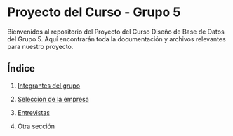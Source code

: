 # Proyecto del Curso - Grupo 5

Bienvenidos al repositorio del Proyecto del Curso Diseño de Base de Datos del Grupo 5. Aquí encontrarán toda la documentación y archivos relevantes para nuestro proyecto.

## Índice

1. [Integrantes del grupo](01.Integrantes/Integrantes.md)

2. [Selección de la empresa](02.Selección%20de%20la%20empresa/SeleccionEmpresa.md)

3. [Entrevistas](03.Entrevistas/Entrevistas.md)
   
4. Otra sección
